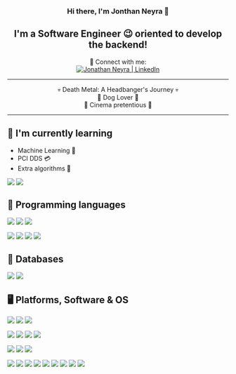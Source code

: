 <h3 align="center">
Hi there, I'm Jonthan Neyra 🤙
</h3>

<h2 align="center">
I'm a Software Engineer 😉 oriented to develop the backend!
</h2>

<p align="center">
🤝 Connect with me:
</br>
<a href="https://www.linkedin.com/in/andres-scribani/"><img src="https://img.shields.io/badge/linkedin-%230077B5.svg?style=for-the-badge&logo=linkedin&logoColor=white" alt="Jonathan Neyra | LinkedIn"/></a>
</p>

---

<p align=center>
💀 Death Metal: A Headbanger's Journey 💀
</br>
🐶 Dog Lover 🐶
</br>
🎦 Cinema pretentious 🎦
</p>

---

## 🌱 I'm currently learning

- Machine Learning 🦾
- PCI DDS 💳
- Extra algorithms 🧠

![](https://img.shields.io/badge/Code-HTML5-informational?style=flat&logo=HTML5&color=E34F26)
![](https://img.shields.io/badge/Style-CSS3-informational?style=flat&logo=CSS3&color=1572B6)

## 💼 Programming languages

![](https://img.shields.io/badge/Code-Python-informational?style=flat&logo=Python&color=003B57)
![](https://img.shields.io/badge/Code-PHP-informational?style=flat&logo=PHP&color=777BB4)
![](https://img.shields.io/badge/Code-Ruby-informational?style=flat&logo=Ruby&color=CC342D)

![](https://img.shields.io/badge/Framework-Flask-informational?style=flat&logo=flask&color=000000)
![](https://img.shields.io/badge/Framework-Django-informational?style=flat&logo=django&color=092E20)
![](https://img.shields.io/badge/Framework-Symfony-informational?style=flat&logo=symfony&color=000000)
![](https://img.shields.io/badge/Code-Ruby_on_Rails-informational?style=flat&logo=Ruby-On-Rails&color=D30001)

## 💾 Databases
![](https://img.shields.io/badge/Databases-MySQL-informational?style=flat&logo=MySQL&color=4479A1)
![](https://img.shields.io/badge/Databases-PostgreSQL-informational?style=flat&logo=PostgreSQL&color=336791)


## 🖥️ Platforms, Software & OS

![](https://img.shields.io/badge/OS-macOS-informational?style=flat&logo=Apple&color=000000)
![](https://img.shields.io/badge/OS-Fedora-informational?style=flat&logo=Fedora&color=51A2DA)
![](https://img.shields.io/badge/OS-CentOS-informational?style=flat&logo=CentOS&color=262577)

![](https://img.shields.io/badge/IDE-PhpStorm-informational?style=flat&logo=phpstorm&color=000000)
![](https://img.shields.io/badge/IDE-PyCharm-informational?style=flat&logo=PyCharm&color=000000)
![](https://img.shields.io/badge/IDE-RubyMine-informational?style=flat&logo=rubymine&color=000000)
![](https://img.shields.io/badge/IDE-Eclipse-informational?style=flat&logo=eclipseide&color=2C2255)

![](https://img.shields.io/badge/Platform-GitHub-informational?style=flat&logo=GitHub&color=181717)
![](https://img.shields.io/badge/Platform-Jira-informational?style=flat&logo=Jira&color=0052CC)
![](https://img.shields.io/badge/Platform-AWS-informational?style=flat&logo=amazonwebservices&color=232F3E)

![](https://img.shields.io/badge/Tools-Docker-informational?style=flat&logo=Docker&color=2496ED)
![](https://img.shields.io/badge/Tools-Sentry-informational?style=flat&logo=Sentry&color=362D59)
![](https://img.shields.io/badge/Tools-New_Relic-informational?style=flat&logo=newrelic&color=1CE783)
![](https://img.shields.io/badge/Tools-Kafka-informational?style=flat&logo=apachekafka&color=231F20)
![](https://img.shields.io/badge/Tools-RabbitMQ-informational?style=flat&logo=rabbitmq&color=FF6600)
![](https://img.shields.io/badge/Tools-Insomnia-informational?style=flat&logo=insomnia&color=4000BF)
![](https://img.shields.io/badge/Tools-Git-informational?style=flat&logo=Git&color=F05032)
![](https://img.shields.io/badge/Tools-Joplin-informational?style=flat&logo=Joplin&color=1071D3)
![](https://img.shields.io/badge/Tools-Grafana-informational?style=flat&logo=grafana&color=F46800)


